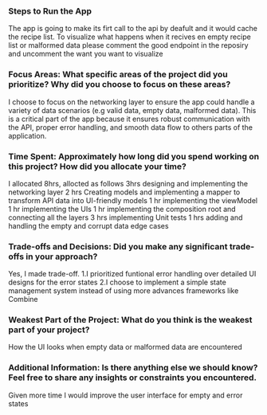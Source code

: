 ### Steps to Run the App
The app is going to make its firt call to the api by deafult and it would cache the recipe list.
To visualize what happens when it recives en empty recipe list or malformed data please comment the good endpoint in the reposiry and uncomment 
the want you want to visualize

### Focus Areas: What specific areas of the project did you prioritize? Why did you choose to focus on these areas?
I choose to focus on the networking layer to ensure the app could handle a variety of data scenarios (e.g valid data, empty data, malformed data). 
This is a critical part of the app because it ensures robust communication with the API, proper error handling, and smooth data flow to others parts
of the application.

### Time Spent: Approximately how long did you spend working on this project? How did you allocate your time?
I allocated 8hrs, allocted as follows
3hrs designing and implementing the networking layer
2 hrs Creating models and implementing a mapper to transform API data into UI-friendly models 
1 hr implementing the viewModel
1 hr implementing the UIs
1 hr implementing the composition root and connecting all the layers
3 hrs implementing Unit tests 
1 hrs adding and handling the empty and corrupt data edge cases 

### Trade-offs and Decisions: Did you make any significant trade-offs in your approach?
Yes, I made trade-off.
1.I prioritized funtional error handling over detailed UI designs for the error states
2.I choose to implement a simple state management system instead of using more advances frameworks like Combine

### Weakest Part of the Project: What do you think is the weakest part of your project?
How the UI looks when empty data or malformed data are encountered

### Additional Information: Is there anything else we should know? Feel free to share any insights or constraints you encountered.
Given more time I would improve the user interface for empty and error states
